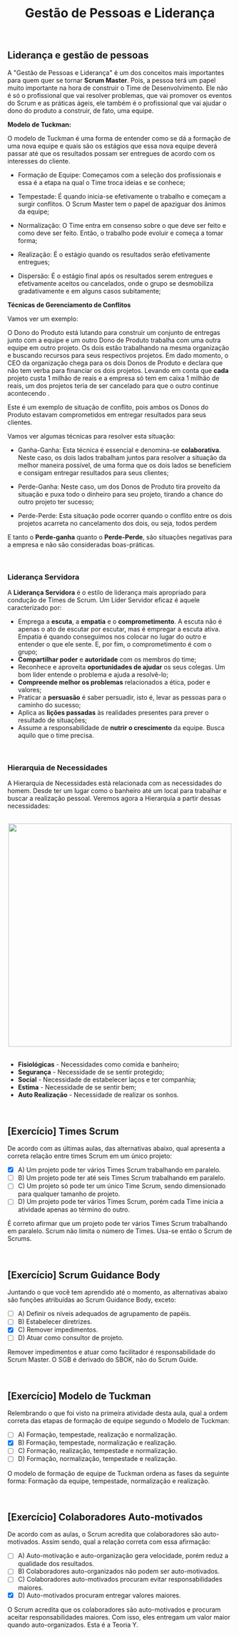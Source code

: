 <div align="center">

# Gestão de Pessoas e Liderança

</div>

<br>

## Liderança e gestão de pessoas

A "Gestão de Pessoas e Liderança"  é um dos conceitos mais importantes para quem quer se tornar **Scrum Master**. Pois, a pessoa terá um papel muito importante na hora de construir o Time de Desenvolvimento. Ele não é só o profissional que vai resolver problemas, que vai promover os eventos do Scrum e as práticas ágeis, ele também é o profissional que vai ajudar o dono do produto a construir, de fato, uma equipe.

**Modelo de Tuckman:**

O modelo de Tuckman é uma forma de entender como se dá a formação de uma nova equipe e quais são os estágios que essa nova equipe deverá passar até que os resultados possam ser entregues de acordo com os interesses do cliente.

- Formação de Equipe: Começamos com a seleção dos profissionais e essa é a etapa na qual o Time troca ideias e se conhece;

- Tempestade: É quando inicia-se efetivamente o trabalho e começam a surgir conflitos. O Scrum Master tem o papel de apaziguar dos ânimos da equipe;

- Normalização: O Time entra em consenso sobre o que deve ser feito e como deve ser feito. Então, o trabalho pode evoluir e começa a tomar forma;

- Realização: É o estágio quando os resultados serão efetivamente entregues;

- Dispersão: É o estágio final após os resultados serem entregues e efetivamente aceitos ou cancelados, onde o grupo se desmobiliza gradativamente e em alguns casos subitamente; 

**Técnicas de Gerenciamento de Conflitos**

Vamos ver um exemplo: 

O Dono do Produto está lutando para construir um conjunto de entregas junto com a equipe e um outro Dono de Produto trabalha com uma outra equipe em outro projeto. Os dois estão trabalhando na mesma organização e buscando recursos para seus respectivos projetos. Em dado momento, o CEO da organização chega para os dois Donos de Produto e declara que não tem verba para financiar os dois projetos. Levando em conta que **cada** projeto custa 1 milhão de reais e a empresa só tem em caixa 1 milhão de reais, um dos projetos teria de ser cancelado para que o outro continue acontecendo .

Este é um exemplo de situação de conflito, pois ambos os Donos do Produto estavam comprometidos em entregar resultados para seus clientes. 

Vamos ver algumas técnicas para resolver esta situação:

- Ganha-Ganha: Esta técnica é essencial e denomina-se **colaborativa**. Neste caso, os dois lados trabalham juntos para resolver a situação da melhor maneira possível, de uma forma que os dois lados se beneficiem e consigam entregar resultados para seus clientes;

- Perde-Ganha: Neste caso, um dos Donos de Produto tira proveito da situação e puxa todo o dinheiro para seu projeto, tirando a chance do outro projeto ter sucesso;

- Perde-Perde: Esta situação pode ocorrer quando o conflito entre os dois projetos acarreta no cancelamento dos dois, ou seja, todos perdem

E tanto o **Perde-ganha** quanto o **Perde-Perde**, são situações negativas para a empresa e não são consideradas boas-práticas.

<br>

### Liderança Servidora

A **Liderança Servidora** é o estilo de liderança mais apropriado para condução de Times de Scrum. Um Líder Servidor eficaz é aquele caracterizado por:

 - Emprega a **escuta**, a **empatia** e o **comprometimento**. A escuta não é apenas o ato de escutar por escutar, mas é empregar a escuta ativa. Empatia é quando conseguimos nos colocar no lugar do outro e entender o que ele sente. E, por fim, o comprometimento é com o grupo;
 - **Compartilhar poder** e **autoridade** com os membros do time;
 - Reconhece e aproveita **oportunidades de ajudar** os seus colegas. Um bom líder entende o problema e ajuda a resolvê-lo;
 - **Compreende melhor os problemas** relacionados a ética, poder e valores;
 - Praticar a **persuasão** é saber persuadir, isto é, levar as pessoas para o caminho do sucesso;
 - Aplica as **lições passadas** às realidades presentes para prever o resultado de situações;
 - Assume a responsabilidade de **nutrir o crescimento** da equipe. Busca aquilo que o time precisa.

<br>

 ### Hierarquia de Necessidades

 A Hierarquia de Necessidades está relacionada com as necessidades do homem. Desde ter um lugar como o banheiro até um local para trabalhar e buscar a realização pessoal. Veremos agora a Hierarquia a partir dessas necessidades:

<br>

<div align="center">

<img src="images/hierarquia.webp" width="500">

</div>

<br>

 - **Fisiológicas** - Necessidades como comida e banheiro;
 - **Segurança** - Necessidade de se sentir protegido;
 - **Social** - Necessidade de estabelecer laços e ter companhia;
 - **Estima** - Necessidade de se sentir bem;
 - **Auto Realização** - Necessidade de realizar os sonhos.

<br>

## [Exercício] Times Scrum

De acordo com as últimas aulas, das alternativas abaixo, qual apresenta a correta relação entre times Scrum em um único projeto:

- [x] A) Um projeto pode ter vários Times Scrum trabalhando em paralelo.
- [ ] B) Um projeto pode ter até seis Times Scrum trabalhando em paralelo.
- [ ] C) Um projeto só pode ter um único Time Scrum, sendo dimensionado para qualquer tamanho de projeto.
- [ ] D) Um projeto pode ter vários Times Scrum, porém cada Time inicia a atividade apenas ao término do outro.

É correto afirmar que um projeto pode ter vários Times Scrum trabalhando em paralelo. Scrum não limita o número de Times. Usa-se então o Scrum de Scrums.

<br>

## [Exercício] Scrum Guidance Body

Juntando o que você tem aprendido até o momento, as alternativas abaixo são funções atribuídas ao Scrum Guidance Body, exceto:

- [ ] A) Definir os níveis adequados de agrupamento de papéis.
- [ ] B) Estabelecer diretrizes.
- [x] C) Remover impedimentos.
- [ ] D) Atuar como consultor de projeto.

Remover impedimentos e atuar como facilitador é responsabilidade do Scrum Master. O SGB é derivado do SBOK, não do Scrum Guide.

<br>

## [Exercício] Modelo de Tuckman

Relembrando o que foi visto na primeira atividade desta aula, qual a ordem correta das etapas de formação de equipe segundo o Modelo de Tuckman:

- [ ] A) Formação, tempestade, realização e normalização.
- [x] B) Formação, tempestade, normalização e realização.
- [ ] C) Formação, realização, tempestade e normalização.
- [ ] D) Formação, normalização, tempestade e realização.

O modelo de formação de equipe de Tuckman ordena as fases da seguinte forma: Formação da equipe, tempestade, normalização e realização.

<br>

## [Exercício] Colaboradores Auto-motivados

De acordo com as aulas, o Scrum acredita que colaboradores são auto-motivados. Assim sendo, qual a relação correta com essa afirmação:

- [ ] A) Auto-motivação e auto-organização gera velocidade, porém reduz a qualidade dos resultados.
- [ ] B) Colaboradores auto-organizados não podem ser auto-motivados.
- [ ] C) Colaboradores auto-motivados procuram evitar responsabilidades maiores.
- [x] D) Auto-motivados procuram entregar valores maiores.

O Scrum acredita que os colaboradores são auto-motivados e procuram aceitar responsabilidades maiores. Com isso, eles entregam um valor maior quando auto-organizados. Esta é a Teoria Y.